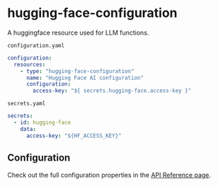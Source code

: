 # hugging-face-configuration

A huggingface resource used for LLM functions.


`configuration.yaml`
```yaml
configuration:
  resources:
    - type: "hugging-face-configuration"
      name: "Hugging Face AI configuration"
      configuration:
        access-key: "${ secrets.hugging-face.access-key }"
```

`secrets.yaml`
```yaml
secrets:
  - id: hugging-face
    data:
      access-key: "${HF_ACCESS_KEY}"
```
## Configuration

Check out the full configuration properties in the [API Reference page](../../building-applications/api-reference/resources.md#hugging-face-configuration).
